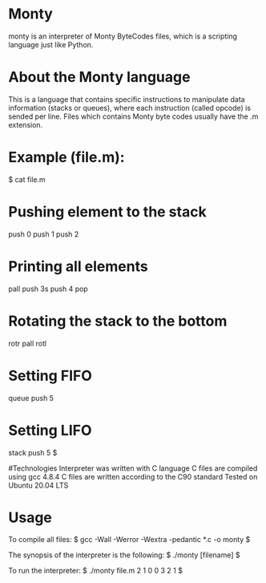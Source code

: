 # Monty
monty is an interpreter of Monty ByteCodes files, which is a scripting language just like Python.

# About the Monty language
This is a language that contains specific instructions to manipulate data information (stacks or queues), where each instruction (called opcode) is sended per line. Files which contains Monty byte codes usually have the .m extension.

# Example (file.m):
$ cat file.m
# Pushing element to the stack
push 0
push 1
push 2
# Printing all elements
pall
push 3s
push 4
pop
# Rotating the stack to the bottom
rotr
pall
rotl
# Setting FIFO
queue
push 5
# Setting LIFO
stack
push 5
$

#Technologies
Interpreter was written with C language
C files are compiled using gcc 4.8.4
C files are written according to the C90 standard
Tested on Ubuntu 20.04 LTS

# Usage
To compile all files:
$ gcc -Wall -Werror -Wextra -pedantic *.c -o monty
$

The synopsis of the interpreter is the following:
$ ./monty [filename]
$

To run the interpreter:
$ ./monty file.m
2
1
0
0
3
2
1
$
